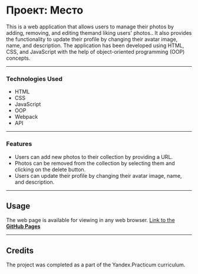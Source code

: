 # Проект: Место

This is a web application that allows users to manage their photos by adding, removing, and editing themand liking users' photos.. It also provides the functionality to update their profile by changing their avatar image, name, and description. The application has been developed using HTML, CSS, and JavaScript with the help of object-oriented programming (OOP) concepts.

---

### Technologies Used

* HTML
* CSS
* JavaScript
* OOP
* Webpack
* API

---

### Features

* Users can add new photos to their collection by providing a URL.
* Photos can be removed from the collection by selecting them and clicking on the delete button.
* Users can update their profile by changing their avatar image, name, and description.

---

## Usage

The web page is available for viewing in any web browser.
[Link to the **GitHub Pages**](https://bababum95.github.io/mesto/) 

---

## Credits

The project was completed as a part of the Yandex.Practicum curriculum.